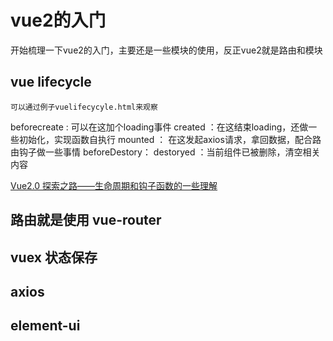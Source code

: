 # vue2的入门
开始梳理一下vue2的入门，主要还是一些模块的使用，反正vue2就是路由和模块

## vue lifecycle
    可以通过例子vuelifecycyle.html来观察

beforecreate : 可以在这加个loading事件 
created ：在这结束loading，还做一些初始化，实现函数自执行 
mounted ： 在这发起axios请求，拿回数据，配合路由钩子做一些事情
beforeDestory： destoryed ：当前组件已被删除，清空相关内容

[Vue2.0 探索之路——生命周期和钩子函数的一些理解][1]

[1]: https://segmentfault.com/a/1190000008010666


## 路由就是使用 vue-router

## vuex 状态保存

## axios    

## element-ui
